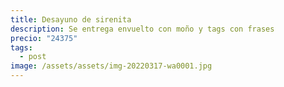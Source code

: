 ```yaml
---
title: Desayuno de sirenita
description: Se entrega envuelto con moño y tags con frases
precio: "24375"
tags:
  - post
image: /assets/assets/img-20220317-wa0001.jpg
---
```

